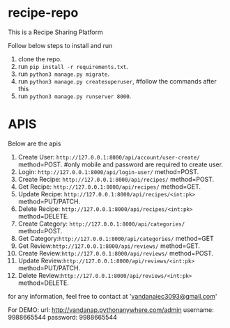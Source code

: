 # recipe-repo
This is a Recipe Sharing Platform

Follow below steps to  install and run
1. clone the repo.
2. run `pip install -r requirements.txt`.
3. run `python3 manage.py migrate`.
4. run `python3 manage.py createsuperuser`, #follow the commands after this
5. run `python3 manage.py runserver 8000`.

# APIS
Below are the apis

1. Create User: `http://127.0.0.1:8000/api/account/user-create/` method=POST. #only mobile and password are required to create user.
2. Login: `http://127.0.0.1:8000/api/login-user/`  method=POST.
3. Create Recipe: `http://127.0.0.1:8000/api/recipes/` method=POST.
4. Get Recipe: `http://127.0.0.1:8000/api/recipes/` method=GET.
4. Update Recipe: `http://127.0.0.1:8000/api/recipes/<int:pk>` method=PUT/PATCH.
4. Delete Recipe: `http://127.0.0.1:8000/api/recipes/<int:pk>` method=DELETE.
5. Create Category: `http://127.0.0.1:8000/api/categories/`  method=POST.
6. Get Category:`http://127.0.0.1:8000/api/categories/` method=GET
7. Get Review:`http://127.0.0.1:8000/api/reviews/` method=GET.
8. Create Review:`http://127.0.0.1:8000/api/reviews/` method=POST.
8. Update Review:`http://127.0.0.1:8000/api/reviews/<int:pk>` method=PUT/PATCH.
8. Delete Review:`http://127.0.0.1:8000/api/reviews/<int:pk>` method=DELETE.

for any information, feel free to contact at 'vandanaiec3093@gmail.com'

For DEMO:
url: http://vandanap.pythonanywhere.com/admin
username: 9988665544
password: 9988665544


